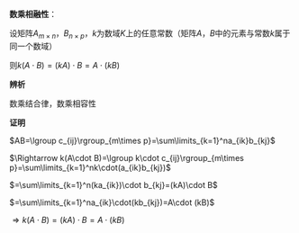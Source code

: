 **数乘相融性**：

设矩阵$A_{m\times n}，B_{n\times p}$，$k$为数域$K$上的任意常数（矩阵$A，B$中的元素与常数$k$属于同一个数域）

则$k(A\cdot B)=(kA)\cdot B=A\cdot (kB)$

**辨析**

数乘结合律，数乘相容性

**证明**

$AB=\lgroup c_{ij}\rgroup_{m\times p}=\sum\limits_{k=1}^na_{ik}b_{kj}$

$\Rightarrow k(A\cdot B)=\lgroup k\cdot c_{ij}\rgroup_{m\times p}=\sum\limits_{k=1}^nk\cdot(a_{ik}b_{kj})$

$=\sum\limits_{k=1}^n(ka_{ik})\cdot b_{kj}=(kA)\cdot B$

$=\sum\limits_{k=1}^na_{ik}\cdot(kb_{kj})=A\cdot (kB)$

$\Rightarrow k(A\cdot B)=(kA)\cdot B=A\cdot (kB)$

